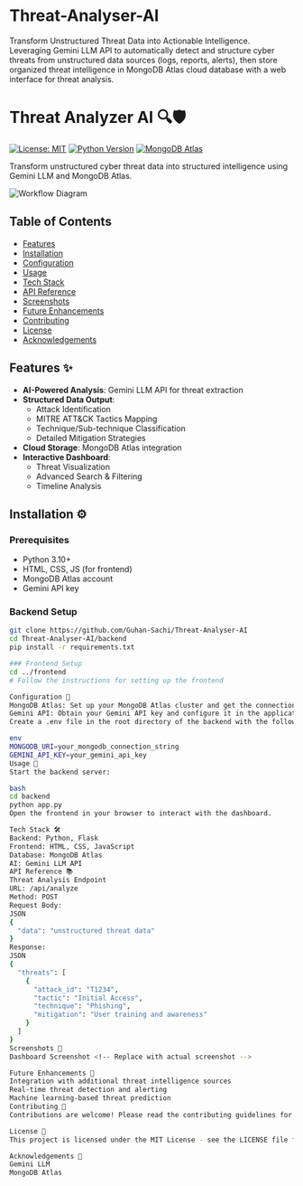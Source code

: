 # Threat-Analyser-AI
Transform Unstructured Threat Data into Actionable Intelligence. Leveraging Gemini LLM API to automatically detect and structure cyber threats from unstructured data sources (logs, reports, alerts), then store organized threat intelligence in MongoDB Atlas cloud database with a web interface for threat analysis.

# Threat Analyzer AI 🔍🛡️

[![License: MIT](https://img.shields.io/badge/License-MIT-yellow.svg)](https://opensource.org/licenses/MIT)
[![Python Version](https://img.shields.io/badge/Python-3.10%2B-blue.svg)](https://www.python.org/)
[![MongoDB Atlas](https://img.shields.io/badge/MongoDB-Cloud-green.svg)](https://www.mongodb.com/atlas)

Transform unstructured cyber threat data into structured intelligence using Gemini LLM and MongoDB Atlas.

![Workflow Diagram](https://via.placeholder.com/800x400.png?text=Threat+Processing+Workflow) <!-- Replace with actual diagram -->

## Table of Contents
- [Features](#features)
- [Installation](#installation)
- [Configuration](#configuration)
- [Usage](#usage)
- [Tech Stack](#tech-stack)
- [API Reference](#api-reference)
- [Screenshots](#screenshots)
- [Future Enhancements](#future-enhancements)
- [Contributing](#contributing)
- [License](#license)
- [Acknowledgements](#acknowledgements)

## Features ✨
- **AI-Powered Analysis**: Gemini LLM API for threat extraction
- **Structured Data Output**:
  - Attack Identification
  - MITRE ATT&CK Tactics Mapping
  - Technique/Sub-technique Classification
  - Detailed Mitigation Strategies
- **Cloud Storage**: MongoDB Atlas integration
- **Interactive Dashboard**:
  - Threat Visualization
  - Advanced Search & Filtering
  - Timeline Analysis

## Installation ⚙️

### Prerequisites
- Python 3.10+
- HTML, CSS, JS (for frontend)
- MongoDB Atlas account
- Gemini API key

### Backend Setup
```bash
git clone https://github.com/Guhan-Sachi/Threat-Analyser-AI
cd Threat-Analyser-AI/backend
pip install -r requirements.txt

### Frontend Setup
cd ../frontend
# Follow the instructions for setting up the frontend

Configuration 🔧
MongoDB Atlas: Set up your MongoDB Atlas cluster and get the connection string.
Gemini API: Obtain your Gemini API key and configure it in the application.
Create a .env file in the root directory of the backend with the following content:

env
MONGODB_URI=your_mongodb_connection_string
GEMINI_API_KEY=your_gemini_api_key
Usage 🚀
Start the backend server:

bash
cd backend
python app.py
Open the frontend in your browser to interact with the dashboard.

Tech Stack 🛠️
Backend: Python, Flask
Frontend: HTML, CSS, JavaScript
Database: MongoDB Atlas
AI: Gemini LLM API
API Reference 📚
Threat Analysis Endpoint
URL: /api/analyze
Method: POST
Request Body:
JSON
{
  "data": "unstructured threat data"
}
Response:
JSON
{
  "threats": [
    {
      "attack_id": "T1234",
      "tactic": "Initial Access",
      "technique": "Phishing",
      "mitigation": "User training and awareness"
    }
  ]
}
Screenshots 📸
Dashboard Screenshot <!-- Replace with actual screenshot -->

Future Enhancements 🚀
Integration with additional threat intelligence sources
Real-time threat detection and alerting
Machine learning-based threat prediction
Contributing 🤝
Contributions are welcome! Please read the contributing guidelines for more information.

License 📄
This project is licensed under the MIT License - see the LICENSE file for details.

Acknowledgements 🙏
Gemini LLM
MongoDB Atlas
